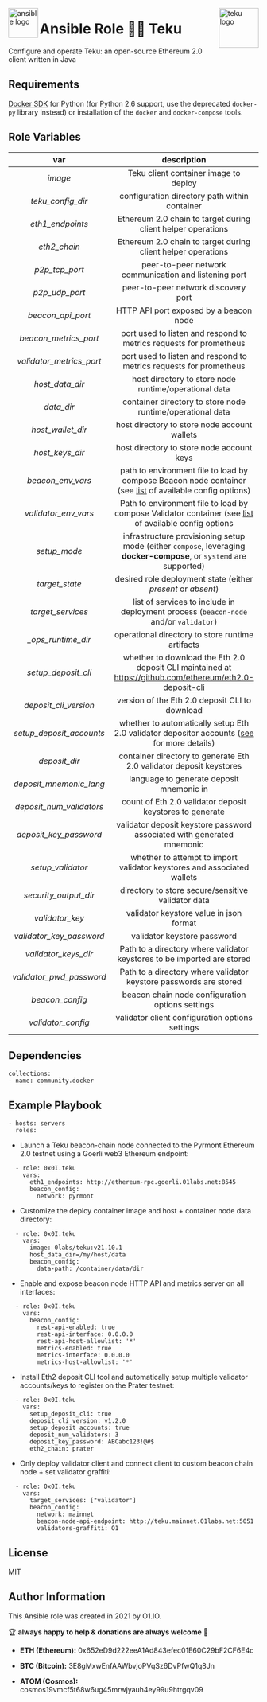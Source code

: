 <p><img src="https://code.benco.io/icon-collection/logos/ansible.svg" alt="ansible logo" title="ansible" align="left" height="60" /></p>
<p><img src="https://pbs.twimg.com/profile_images/1324063968877563907/n-NYkVty.png" alt="teku logo" title="teku" align="right" height="80" /></p>

Ansible Role 🔰:link: Teku
=========

Configure and operate Teku: an open-source Ethereum 2.0 client written in Java

Requirements
------------

[Docker SDK](https://docker-py.readthedocs.io/en/stable/) for Python (for Python 2.6 support, use the deprecated `docker-py` library instead) or installation of the `docker` and `docker-compose` tools.

Role Variables
--------------

| var | description | default |
| :---: | :---: | :---: |
| *image* | Teku client container image to deploy | `0labs/teku:latest` |
| *teku_config_dir* | configuration directory path within container | `/etc/teku` |
| *eth1_endpoints* | Ethereum 2.0 chain to target during client helper operations | `pyrmont` |
| *eth2_chain* | Ethereum 2.0 chain to target during client helper operations | `pyrmont` |
| *p2p_tcp_port* | peer-to-peer network communication and listening port | `9000` |
| *p2p_udp_port* | peer-to-peer network discovery port | `9000` |
| *beacon_api_port* | HTTP API port exposed by a beacon node | `5051` |
| *beacon_metrics_port* | port used to listen and respond to metrics requests for prometheus | `8008` |
| *validator_metrics_port* | port used to listen and respond to metrics requests for prometheus | `8009` |
| *host_data_dir* | host directory to store node runtime/operational data | `/var/tmp/teku` |
| *data_dir* | container directory to store node runtime/operational data | `/data` |
| *host_wallet_dir* | host directory to store node account wallets | `/var/tmp/teku/wallets` |
| *host_keys_dir* | host directory to store node account keys | `/var/tmp/teku/keys` |
| *beacon_env_vars* | path to environment file to load by compose Beacon node container (see [list](https://docs.teku.consensys.net/en/latest/Reference/CLI/CLI-Syntax/) of available config options) | `.beacon.env` |
| *validator_env_vars* | Path to environment file to load by compose Validator container (see [list](https://docs.teku.consensys.net/en/latest/Reference/CLI/Subcommands/Validator-Client/) of available config options | `.validator.env` |
| *setup_mode* | infrastructure provisioning setup mode (either `compose`, leveraging **docker-compose**, or `systemd` are supported) | `compose` |
| *target_state* | desired role deployment state (either *present* or *absent*) | `present` |
| *target_services* | list of services to include in deployment process (`beacon-node` and/or `validator`) | `["beacon-node", "validator"]` |
| *_ops_runtime_dir* | operational directory to store runtime artifacts | `/var/tmp/teku` |
| *setup_deposit_cli* | whether to download the Eth 2.0 deposit CLI maintained at https://github.com/ethereum/eth2.0-deposit-cli | `false` |
| *deposit_cli_version* | version of the Eth 2.0 deposit CLI to download | `v1.2.0` |
| *setup_deposit_accounts* | whether to automatically setup Eth 2.0 validator depositor accounts ([see](https://github.com/ethereum/eth2.0-deposit-cli#step-2-create-keys-and-deposit_data-json) for more details) | `false` |
| *deposit_dir* | container directory to generate Eth 2.0 validator deposit keystores | `/var/tmp/deposit` |
| *deposit_mnemonic_lang* | language to generate deposit mnemonic in | `english` |
| *deposit_num_validators* | count of Eth 2.0 validator deposit keystores to generate | `1` |
| *deposit_key_password* | validator deposit keystore password associated with generated mnemonic | `passw0rd` |
| *setup_validator* | whether to attempt to import validator keystores and associated wallets | `false` |
| *security_output_dir* | directory to store secure/sensitive validator data | `/var/tmp/teku` |
| *validator_key* | validator keystore value in json format | `N/A` |
| *validator_key_password* | validator keystore password | `N/A` |
| *validator_keys_dir* | Path to a directory where validator keystores to be imported are stored | `N/A` |
| *validator_pwd_password* | Path to a directory where validator keystore passwords are stored | `N/A` |
| *beacon_config* | beacon chain node configuration options settings | `{}` **note:** reference `defaults/main.yml` |
| *validator_config* | validator client configuration options settings | `{}` **note:** reference `defaults/main.yml` |

Dependencies
------------
```
collections:
- name: community.docker
```
Example Playbook
----------------
```
- hosts: servers
  roles:
```

* Launch a Teku beacon-chain node connected to the Pyrmont Ethereum 2.0 testnet using a Goerli web3 Ethereum endpoint:
```
  - role: 0x0I.teku
    vars:
      eth1_endpoints: http://ethereum-rpc.goerli.01labs.net:8545
      beacon_config:
        network: pyrmont
```

* Customize the deploy container image and host + container node data directory:
```
  - role: 0x0I.teku
    vars:
      image: 0labs/teku:v21.10.1
      host_data_dir=/my/host/data
      beacon_config:
        data-path: /container/data/dir
```

* Enable and expose beacon node HTTP API and metrics server on all interfaces:
```
  - role: 0x0I.teku
    vars:
      beacon_config:
        rest-api-enabled: true
        rest-api-interface: 0.0.0.0
        rest-api-host-allowlist: '*'
        metrics-enabled: true
        metrics-interface: 0.0.0.0
        metrics-host-allowlist: '*'
```

* Install Eth2 deposit CLI tool and automatically setup multiple validator accounts/keys to register on the Prater testnet:
```
  - role: 0x0I.teku
    vars:
      setup_deposit_cli: true
      deposit_cli_version: v1.2.0
      setup_deposit_accounts: true
      deposit_num_validators: 3
      deposit_key_password: ABCabc123!@#$
      eth2_chain: prater
```

* Only deploy validator client and connect client to custom beacon chain node + set validator graffiti:
```
  - role: 0x0I.teku
    vars:
      target_services: ["validator']
      beacon_config:
        network: mainnet
        beacon-node-api-endpoint: http://teku.mainnet.01labs.net:5051
        validators-graffiti: O1
```

License
-------

MIT

Author Information
------------------

This Ansible role was created in 2021 by O1.IO.

🏆 **always happy to help & donations are always welcome** 💸

* **ETH (Ethereum):** 0x652eD9d222eeA1Ad843efec01E60C29bF2CF6E4c

* **BTC (Bitcoin):** 3E8gMxwEnfAAWbvjoPVqSz6DvPfwQ1q8Jn

* **ATOM (Cosmos):** cosmos19vmcf5t68w6ug45mrwjyauh4ey99u9htrgqv09
